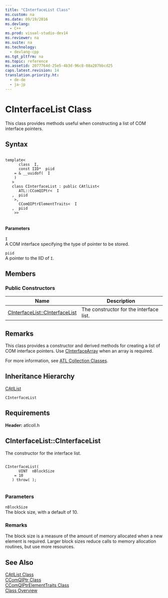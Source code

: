 ```yaml
---
title: "CInterfaceList Class"
ms.custom: na
ms.date: 09/19/2016
ms.devlang: 
  - C++
ms.prod: visual-studio-dev14
ms.reviewer: na
ms.suite: na
ms.technology: 
  - devlang-cpp
ms.tgt_pltfrm: na
ms.topic: reference
ms.assetid: 2077764d-25e5-4b3d-96c8-08a287bbcd25
caps.latest.revision: 14
translation.priority.ht: 
  - de-de
  - ja-jp
---
```

# CInterfaceList Class
This class provides methods useful when constructing a list of COM interface pointers.  
  
## Syntax  
  
```  
  
template<  
      class  I,  
      const IID*  piid  
    = & __uuidof(  I  
    )  
   >   
   class CInterfaceList : public CAtlList<  
      ATL::CComQIPtr<  I  
   ,  piid  
    >,  
      CComQIPtrElementTraits<  I  
   ,  piid  
    >>  
  
```  
  
#### Parameters  
 `I`  
 A COM interface specifying the type of pointer to be stored.  
  
 `piid`  
 A pointer to the IID of `I`.  
  
## Members  
  
### Public Constructors  
  
|Name|Description|  
|----------|-----------------|  
|[CInterfaceList::CInterfaceList](../vs140/CInterfaceList--CInterfaceList.md)|The constructor for the interface list.|  
  
## Remarks  
 This class provides a constructor and derived methods for creating a list of COM interface pointers. Use [CInterfaceArray](../vs140/CInterfaceArray-Class.md) when an array is required.  
  
 For more information, see [ATL Collection Classes](../vs140/ATL-Collection-Classes.md).  
  
## Inheritance Hierarchy  
 [CAtlList](../vs140/CAtlList-Class.md)  
  
 `CInterfaceList`  
  
## Requirements  
 **Header:** atlcoll.h  
  
##  <a name="cinterfacelist__cinterfacelist"></a>  CInterfaceList::CInterfaceList  
 The constructor for the interface list.  
  
```  
  
CInterfaceList(  
      UINT  nBlockSize  
    = 10   
   ) throw( );  
  
```  
  
### Parameters  
 `nBlockSize`  
 The block size, with a default of 10.  
  
### Remarks  
 The block size is a measure of the amount of memory allocated when a new element is required. Larger block sizes reduce calls to memory allocation routines, but use more resources.  
  
## See Also  
 [CAtlList Class](../vs140/CAtlList-Class.md)   
 [CComQIPtr Class](../vs140/CComQIPtr-Class.md)   
 [CComQIPtrElementTraits Class](../vs140/CComQIPtrElementTraits-Class.md)   
 [Class Overview](../vs140/ATL-Class-Overview.md)